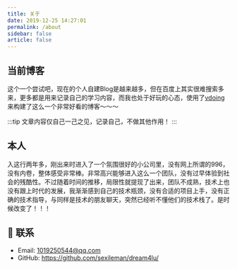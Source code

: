 ```yaml
---
title: 关于
date: 2019-12-25 14:27:01
permalink: /about
sidebar: false
article: false
---
```


## 当前博客
这个一个尝试吧，现在的个人自建Blog是越来越多，但在百度上其实很难搜索多来，更多都是用来记录自己的学习内容，而我也处于好玩的心态，使用了[vdoing](https://github.com/xugaoyi/vuepress-theme-vdoing)来构建了这么一个非常好看的博客～～～

:::tip
文章内容仅自己一己之见，记录自己，不做其他作用！
:::

## 本人
入这行两年多，刚出来时进入了一个氛围很好的小公司里，没有网上所谓的996，没有内卷，整体感受非常棒。非常高兴能够进入这么一个团队，没有过早体验到社会的残酷性。不过随着时间的推移，局限性就提现了出来，团队不成熟，技术上也没有跟上时代的发展，我渐渐感到自己的技术瓶颈，没有合适的项目上手，没有正确的技术指导，与同样是技术的朋友聊天，突然已经听不懂他们的技术栈了。是时候改变了！！！
<!-- 
### 技能
* 熟悉 JavaScript、HTML、CSS、Vue、React 的拼写
* 了解 Linux、windows、macOS 的开关机方式
* 精通 Git 的 pull 和 push，并注册了 GitHub 帐号刷了一些 star -->

## :email: 联系

- Email:  <a href="mailto:1019250544@qq.com">1019250544@qq.com</a>
- GitHub: <https://github.com/sexileman/dream4lu/>


<script>
  export default {
    data(){
      return {
        qqUrl: 'tencent://message/?uin=1019250544&Site=&Menu=yes'
      }
    },
    mounted(){
      const flag =  navigator.userAgent.match(/(phone|pad|pod|iPhone|iPod|ios|iPad|Android|Mobile|BlackBerry|IEMobile|MQQBrowser|JUC|Fennec|wOSBrowser|BrowserNG|WebOS|Symbian|Windows Phone)/i);
      if(flag){
        this.qqUrl = 'mqqwpa://im/chat?chat_type=wpa&uin=1019250544&version=1&src_type=web&web_src=oicqzone.com'
      }
    }
  }
</script>

